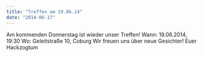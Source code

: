 ```yaml
---
title: "Treffen am 19.06.14"
date: "2014-06-17"
---
```


Am kommenden Donnerstag ist wieder unser Treffen! Wann: 19.06.2014, 19:30 Wo: Geleitstraße 10, Coburg Wir freuen uns über neue Gesichter! Euer Hackzogtum
